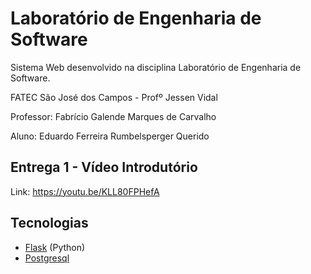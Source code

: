 # Laboratório de Engenharia de Software

Sistema Web desenvolvido na disciplina Laboratório de Engenharia de Software.

FATEC São José dos Campos - Profº Jessen Vidal

Professor: Fabrício Galende Marques de Carvalho

Aluno: Eduardo Ferreira Rumbelsperger Querido

## Entrega 1 - Vídeo Introdutório

Link: https://youtu.be/KLL80FPHefA

## Tecnologias

* [Flask](https://flask.palletsprojects.com/en/master/) (Python)
* [Postgresql](https://www.postgresql.org/)